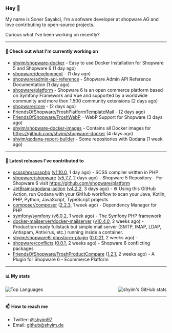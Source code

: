 ### Hey 👋

My name is Soner Sayakci, I'm a sofware developer at shopware AG and love contributing to open-source projects.

Curious what I've been working on recently?

---

#### 👷 Check out what I'm currently working on

- [shyim/shopware-docker](https://github.com/shyim/shopware-docker) - Easy to use Docker Installation for Shopware 5 and Shopware 6 (1 day ago)
- [shopware/development](https://github.com/shopware/development) -  (1 day ago)
- [shopware/admin-api-reference](https://github.com/shopware/admin-api-reference) - Shopware Admin API Reference Documentation (1 day ago)
- [shopware/platform](https://github.com/shopware/platform) - Shopware 6 is an open commerce platform based on Symfony Framework and Vue and supported by a worldwide community and more then 1.500 community extensions (2 days ago)
- [shopware/core](https://github.com/shopware/core) -  (2 days ago)
- [FriendsOfShopware/FroshPlatformTemplateMail](https://github.com/FriendsOfShopware/FroshPlatformTemplateMail) -  (2 days ago)
- [FriendsOfShopware/FroshWebP](https://github.com/FriendsOfShopware/FroshWebP) - WebP Support for Shopware (3 days ago)
- [shyim/shopware-docker-images](https://github.com/shyim/shopware-docker-images) - Contains all Docker images for https://github.com/shyim/shopware-docker (4 days ago)
- [shyim/qodana-report-builder](https://github.com/shyim/qodana-report-builder) - Some repositories with Qodana (1 week ago)

---

#### 🔭 Latest releases I've contributed to

- [scssphp/scssphp](https://github.com/scssphp/scssphp) ([v1.10.0](https://github.com/scssphp/scssphp/releases/tag/v1.10.0), 1 day ago) - SCSS compiler written in PHP
- [shopware/shopware](https://github.com/shopware/shopware) ([v5.7.7](https://github.com/shopware/shopware/releases/tag/v5.7.7), 2 days ago) - Shopware 5 Repository - For Shopware 6 visit https://github.com/shopware/platform
- [JetBrains/qodana-action](https://github.com/JetBrains/qodana-action) ([v4.2.2](https://github.com/JetBrains/qodana-action/releases/tag/v4.2.2), 3 days ago) - ⚙️ Using this GitHub Action, run Qodana with your GitHub workflow to scan your Java, Kotlin, PHP, Python, JavaScript, TypeScript projects
- [composer/composer](https://github.com/composer/composer) ([2.2.3](https://github.com/composer/composer/releases/tag/2.2.3), 1 week ago) - Dependency Manager for PHP
- [symfony/symfony](https://github.com/symfony/symfony) ([v6.0.2](https://github.com/symfony/symfony/releases/tag/v6.0.2), 1 week ago) - The Symfony PHP framework
- [docker-mailserver/docker-mailserver](https://github.com/docker-mailserver/docker-mailserver) ([v10.4.0](https://github.com/docker-mailserver/docker-mailserver/releases/tag/v10.4.0), 2 weeks ago) - Production-ready fullstack but simple mail server (SMTP, IMAP, LDAP, Antispam, Antivirus, etc.) running inside a container.
- [shyim/shopware6-phpstorm-plugin](https://github.com/shyim/shopware6-phpstorm-plugin) ([0.0.21](https://github.com/shyim/shopware6-phpstorm-plugin/releases/tag/0.0.21), 2 weeks ago) - 
- [shopware/conflicts](https://github.com/shopware/conflicts) ([0.0.1](https://github.com/shopware/conflicts/releases/tag/0.0.1), 2 weeks ago) - Shopware 6 conflicting packages
- [FriendsOfShopware/FroshProductCompare](https://github.com/FriendsOfShopware/FroshProductCompare) ([1.2.1](https://github.com/FriendsOfShopware/FroshProductCompare/releases/tag/1.2.1), 2 weeks ago) - A Plugin for Shopware 6 - Ecommerce Platform

---

#### 📊 My stats

<img align="right" alt="shyim's GitHub stats" src="https://github-readme-stats.vercel.app/api?username=shyim&count_private=1&show_icons=true&" />

![Top Languages](https://github-readme-stats.vercel.app/api/top-langs/?username=shyim)

---

#### 📫 How to reach me

- Twitter: [@shyim97](https://twitter.com/shyim97)
- Email: [github@shyim.de](mailto://github@shyim.de)
